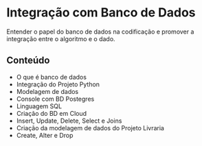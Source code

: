 # Integração com Banco de Dados

Entender o papel do banco de dados na codificação e promover a integração entre
o algoritmo e o dado.

## Conteúdo

- O que é banco de dados
- Integração do Projeto Python
- Modelagem de dados
- Console com BD Postegres
- Linguagem SQL
- Criação do BD em Cloud
- Insert, Update, Delete, Select e Joins
- Criação da modelagem de dados do Projeto Livraria
- Create, Alter e Drop
